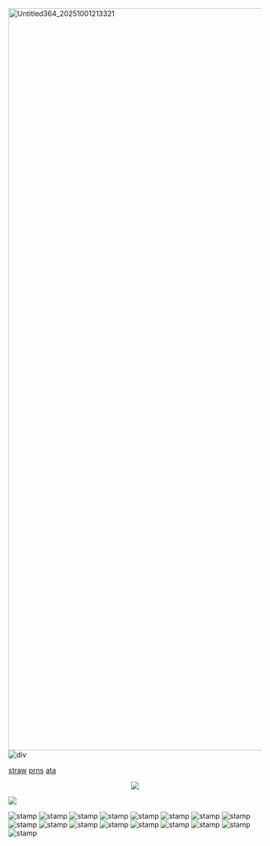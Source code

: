 <img width="1522" height="1478" alt="Untitled364_20251001213321" src="https://github.com/user-attachments/assets/335ae906-2b47-4190-bc35-6bec8e3508a4" />
<img src="https://64.media.tumblr.com/3e0d07d9f5ea87d765996cc83867f66c/03bcb8efb460d174-75/s640x960/0c7827e65985b57cf5a1559a63db1a60e90ae2a0.gifv" alt="div"/>


[straw](https://basketsfate.straw.page/)                                      [prns](https://pronouns.cc/@mortalpain)       [ata](https://sparklybow.atabook.org/)

<p align="center">
  <a href="https://github.com/kittinan/spotify-github-profile">
    <img src="https://spotify-github-profile.kittinanx.com/api/view?uid=31ocdm5ski3rvpdrdwkvserrx64y&cover_image=true&theme=novatorem&show_offline=false&background_color=121212&interchange=false&bar_color=a8dbe6&bar_color_cover=false">
  </a>
</p>

![](https://komarev.com/ghpvc/?username=your-github-mortalpain&color=aeeeea) 

<img src="https://y2k.neocities.org/stamps2/gummy_sharks_by_bunsona-d9wuhub.png" alt="stamp"/> <img src="https://y2k.neocities.org/stamps/tumblr_inline_pe6lifzHgx1v11djx_1280.gif" alt="stamp"/> <img src="https://y2k.neocities.org/stamps2/d17a97d41a692b4786f52d8b9a216ee8-da11kdh.png" alt="stamp"/> <img src="https://y2k.neocities.org/stamps/tumblr_pbbaqrNazy1xz2nuuo8_100.jpg" alt="stamp"/> <img src="https://y2k.neocities.org/stamps/jvhjfkdjvhjuijfvi.png" alt="stamp"/> <img src="https://y2k.neocities.org/stamps/tumblr_inline_pe6lnuG2781v11djx_1280.gif" alt="stamp"/> <img src="https://y2k.neocities.org/stamps/44be1e0dbae5649ab22f2e23a400c100.png" alt="stamp"/> <img src="https://y2k.neocities.org/stamps/tumblr_pbbaqrNazy1xz2nuuo2_100.gif" alt="stamp"/> <img src="https://y2k.neocities.org/stamps/tumblr_pbl4whs7Xl1wlxvjlo7_100.gif" alt="stamp"/> <img src="https://y2k.neocities.org/stamps2/40_by_seweraat-dcm9lt8.png" alt="stamp"/> <img src="https://y2k.neocities.org/stamps/tumblr_oq44whEVTU1w09i2go9_100.png" alt="stamp"/> <img src="https://y2k.neocities.org/stamps/tumblr_inline_pe6lntTGAF1v11djx_1280.gif" alt="stamp"/> <img src="https://y2k.neocities.org/stamps/tumblr_inline_pe6lw1tkVl1v11djx_1280.gif" alt="stamp"/> <img src="https://y2k.neocities.org/stamps/tumblr_inline_pe6lwkhWbL1v11djx_1280.gif" alt="stamp"/> <img src="https://y2k.neocities.org/stamps/tumblr_phusl1y0JK1xk82cxo9_100.gif" alt="stamp"/> <img src="https://y2k.neocities.org/stamps/03_by_grassdemon-dbl9bkb.png" alt="stamp"/> <img src="https://y2k.neocities.org/stamps/tumblr_inline_oxvqwgdLQk1rv0j40_500.gif" alt="stamp"/>
